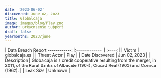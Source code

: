 ```yaml
---
date: '2023-06-02'
discovered: June 02, 2023
title: Globalcaja
image: images/blog/Play.png
author: Breachsense Support
draft: false
yearmonths: 2023/june
---
```



| Data Breach Report
------------:     |:-------------:    | :-----:|
| Victim      | globalcaja.es      | 
| Threat Actor      | Play      | 
| Date Discovered      | Jun 02, 2023      | 
| Description      | Globalcaja is a credit cooperative resulting from the merger, in 2011, of the Rural Banks of Albacete (1964), Ciudad Real (1963) and Cuenca (1962).      | 
| Leak Size      | Unknown      | 

